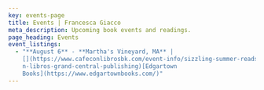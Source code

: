 ```yaml
---
key: events-page
title: Events | Francesca Giacco
meta_description: Upcoming book events and readings.
page_heading: Events
event_listings:
  - "**August 6** - **Martha's Vineyard, MA** |
    [](https://www.cafeconlibrosbk.com/event-info/sizzling-summer-reads-cafe-co\
    n-libros-grand-central-publishing)[Edgartown
    Books](https://www.edgartownbooks.com/)"
---
```

